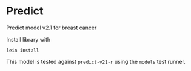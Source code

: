 # Predict

Predict model v2.1 for breast cancer

Install library with
```
lein install
```

This model is tested against `predict-v21-r` using the `models` test runner.


